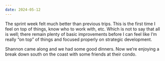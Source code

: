 ```yaml
---
date: 2024-05-12
---
```


The sprint week felt much better than previous trips. This is the first time I feel on top of things, know who to work with, etc. Which is not to say that all is well; there remain plenty of basic improvements before I can feel like I’m really “on top” of things and focused properly on strategic development.

Shannon came along and we had some good dinners. Now we’re enjoying a break down south on the coast with some friends at their condo.
